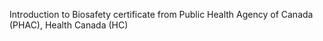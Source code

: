 Introduction to Biosafety certificate from Public Health Agency of Canada (PHAC), Health Canada (HC)

